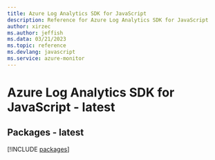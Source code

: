 ```yaml
---
title: Azure Log Analytics SDK for JavaScript
description: Reference for Azure Log Analytics SDK for JavaScript
author: xirzec
ms.author: jeffish
ms.data: 03/21/2023
ms.topic: reference
ms.devlang: javascript
ms.service: azure-monitor
---
```

# Azure Log Analytics SDK for JavaScript - latest
## Packages - latest
[!INCLUDE [packages](log-analytics-index.md)]
